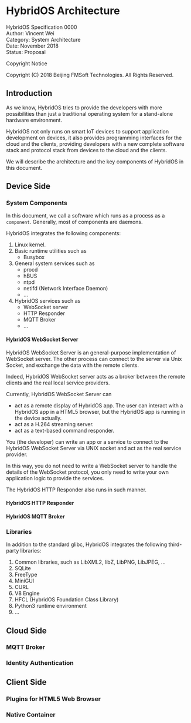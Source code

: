 # HybridOS Architecture

HybridOS Specification 0000<br/>
Author: Vincent Wei<br/>
Category: System Architecture<br/>
Date: November 2018<br/>
Status: Proposal

Copyright Notice

  Copyright (C) 2018 Beijing FMSoft Technologies. All Rights Reserved.

## Introduction

As we know, HybridOS tries to provide the developers with more possibilities
than just a traditional operating system for a stand-alone hardware environment.

HybridOS not only runs on smart IoT devices to support application development
on devices, it also provides programming interfaces for the cloud and the clients,
providing developers with a new complete software stack and protocol stack 
from devices to the cloud and the clients.

We will describe the architecture and the key components of HybridOS in this document.

## Device Side

### System Components

In this document, we call a software which runs as a process as a `component`. Generally,
most of components are daemons.

HybridOS integrates the following components:

1. Linux kernel.
1. Basic runtime utilities such as
    * Busybox
1. General system services such as
    * procd
    * hBUS
    * ntpd
    * netifd (Network Interface Daemon)
    * ...
1. HybridOS services such as
    * WebSocket server
    * HTTP Responder
    * MQTT Broker
    * ...

#### HybridOS WebSocket Server

HybridOS WebSocket Server is an general-purpose implementation of WebSocket server. 
The other process can connect to the server via Unix Socket, and exchange the data
with the remote clients. 

Indeed, HybridOS WebSocket server acts as a broker between the remote clients
and the real local service providers.

Currently, HybridOS WebSocket Server can 

  * act as a remote display of HybridOS app. The user can interact with a HybridOS app
    in a HTML5 browser, but the HybridOS app is running in the device actually.
  * act as a H.264 streaming server.
  * act as a text-based command responder.

You (the developer) can write an app or a service to connect to the
HybridOS WebSocket Server via UNIX socket and act as the real service provider.

In this way, you do not need to write a WebSocket server to handle the details
of the WebSocket protocol, you only need to write your own application logic
to provide the services.

The HybridOS HTTP Responder also runs in such manner.

#### HybridOS HTTP Responder

#### HybridOS MQTT Broker

### Libraries

In addition to the standard glibc, HybridOS integrates the following third-party
libraries:

1. Common libraries, such as LibXML2, libZ, LibPNG, LibJPEG, ...
1. SQLite
1. FreeType
1. MiniGUI
1. CURL
1. V8 Engine
1. HFCL (HybridOS Foundation Class Library)
1. Python3 runtime environment
1. ...

## Cloud Side

### MQTT Broker

### Identity Authentication

## Client Side

### Plugins for HTML5 Web Browser

### Native Container

